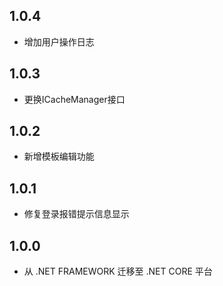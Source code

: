 ## 1.0.4
* 增加用户操作日志

## 1.0.3
* 更换ICacheManager接口

## 1.0.2
* 新增模板编辑功能

## 1.0.1
* 修复登录报错提示信息显示

## 1.0.0
* 从 .NET FRAMEWORK 迁移至 .NET CORE 平台